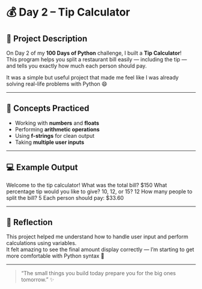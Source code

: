 # 💰 Day 2 – Tip Calculator

## 📝 Project Description
On Day 2 of my **100 Days of Python** challenge, I built a **Tip Calculator**!  
This program helps you split a restaurant bill easily — including the tip — and tells you exactly how much each person should pay.  

It was a simple but useful project that made me feel like I was already solving real-life problems with Python 😄

---

## 🧠 Concepts Practiced
- Working with **numbers** and **floats**
- Performing **arithmetic operations**
- Using **f-strings** for clean output
- Taking **multiple user inputs**

---

## 💻 Example Output
Welcome to the tip calculator!
What was the total bill? $150
What percentage tip would you like to give? 10, 12, or 15? 12
How many people to split the bill? 5
Each person should pay: $33.60

---

## 🚀 Reflection
This project helped me understand how to handle user input and perform calculations using variables.  
It felt amazing to see the final amount display correctly — I’m starting to get more comfortable with Python syntax 💪

---

> “The small things you build today prepare you for the big ones tomorrow.” ✨
